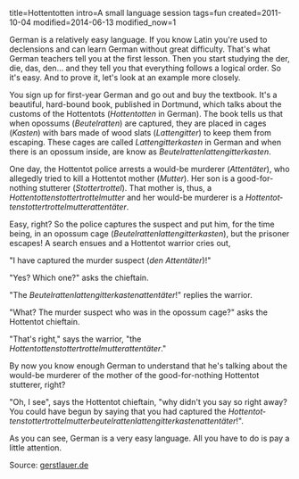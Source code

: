title=Hottentotten
intro=A small language session
tags=fun
created=2011-10-04
modified=2014-06-13
modified_now=1


German is a relatively easy language. If you know Latin you're used to declensions and can learn German without great difficulty. That's what German teachers tell you at the first lesson. Then you start studying the der, die, das, den... and they tell you that everything follows a logical order. So it's easy. And to prove it, let's look at an example more closely.

You sign up for first-year German and go out and buy the textbook. It's a beautiful, hard-bound book, published in Dortmund, which talks about the customs of the Hottentots (*Hottentotten* in German). The book tells us that when opossums (*Beutelratten*) are captured, they are placed in cages (*Kasten*) with bars made of wood slats (*Lattengitter*) to keep them from escaping. These cages are called *Lattengitterkasten* in German and when there is an opossum inside, are know as *Beutelrattenlattengitterkasten*.

One day, the Hottentot police arrests a would-be murderer (*Attentäter*), who allegedly tried to kill a Hottentot mother (*Mutter*). Her son is a good-for-nothing stutterer (*Stottertrottel*). That mother is, thus, a *Hottentottenstottertrottelmutter* and her would-be murderer is a *Hot&shy;ten&shy;tot&shy;ten&shy;stot&shy;ter&shy;trot&shy;tel&shy;mut&shy;ter&shy;at&shy;ten&shy;tä&shy;ter*.

Easy, right? So the police captures the suspect and put him, for the time being, in an opossum cage (*Beutelrattenlattengitterkasten*), but the prisoner escapes! A search ensues and a Hottentot warrior cries out,

"I have captured the murder suspect (*den Attentäter*)!"

"Yes? Which one?" asks the chieftain.

"The *Beutelrattenlattengitterkastenattentäter*!" replies the warrior.

"What? The murder suspect who was in the opossum cage?" asks the Hottentot chieftain.

"That's right," says the warrior, "the *Hottentottenstottertrottelmutterattentäter*."

By now you know enough German to understand that he's talking about the would-be murderer of the mother of the good-for-nothing Hottentot stutterer, right?

"Oh, I see", says the Hottentot chieftain, "why didn't you say so right away? You could have begun by saying that you had captured the *Hot&shy;ten&shy;tot&shy;tenstot&shy;tertrot&shy;tel&shy;mut&shy;ter&shy;beu&shy;tel&shy;rat&shy;ten&shy;lat&shy;ten&shy;git&shy;ter&shy;kaste&shy;nat&shy;ten&shy;tät&shy;er*!".

As you can see, German is a very easy language. All you have to do is pay a little attention.


Source: [gerstlauer.de](http://www.gerstlauer.de/andreas/fun/German.html)
